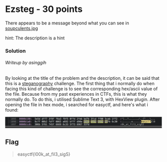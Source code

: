 # Ezsteg - 30 points

There appears to be a message beyond what you can see in [soupculents.jpg](https://github.com/EasyCTF/easyctf-iv-problems/raw/master/ezsteg/soupculents.jpg)

hint: The description is a hint

### Solution
###### Writeup by asinggih

By looking at the title of the problem and the description, it can be said that this is a [steganography](https://en.wikipedia.org/wiki/Steganography) challenge. The first thing that i normally do when facing this kind of challenge is to see the corresponding hex/ascii value of the file. Because from my past experiences in CTFs, this is what they normally do. To do this, i utilised Sublime Text 3, with HexView plugin. After opening the file in hex mode, i searched for easyctf, and here's what i found:


<p align="center"><img src="../screenshots/ezsteg.png"></p>


## Flag
>easyctf{l00k_at_fil3_sigS}


